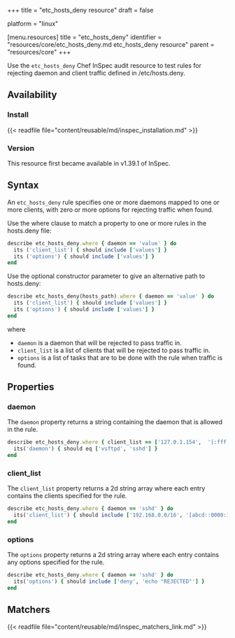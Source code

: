+++
title = "etc_hosts_deny resource"
draft = false

platform = "linux"

[menu.resources]
    title = "etc_hosts_deny"
    identifier = "resources/core/etc_hosts_deny.md etc_hosts_deny resource"
    parent = "resources/core"
+++

Use the `etc_hosts_deny` Chef InSpec audit resource to test rules for rejecting daemon and client traffic defined in /etc/hosts.deny.

## Availability

### Install

{{< readfile file="content/reusable/md/inspec_installation.md" >}}

### Version

This resource first became available in v1.39.1 of InSpec.

## Syntax

An `etc_hosts_deny` rule specifies one or more daemons mapped to one or more clients, with zero or more options for rejecting traffic when found.

Use the where clause to match a property to one or more rules in the hosts.deny file:

```ruby
describe etc_hosts_deny.where { daemon == 'value' } do
  its ('client_list') { should include ['values'] }
  its ('options') { should include ['values'] }
end
```

Use the optional constructor parameter to give an alternative path to hosts.deny:

```ruby
describe etc_hosts_deny(hosts_path).where { daemon == 'value' } do
  its ('client_list') { should include ['values'] }
  its ('options') { should include ['values'] }
end
```

where

- `daemon` is a daemon that will be rejected to pass traffic in.
- `client_list` is a list of clients that will be rejected to pass traffic in.
- `options` is a list of tasks that are to be done with the rule when traffic is found.

## Properties

### daemon

The `daemon` property returns a string containing the daemon that is allowed in the rule.

```ruby
describe etc_hosts_deny.where { client_list == ['127.0.1.154',  '[:fff:fAb0::]'] } do
  its('daemon') { should eq ['vsftpd', 'sshd'] }
end
```

### client_list

The `client_list` property returns a 2d string array where each entry contains the clients specified for the rule.

```ruby
describe etc_hosts_deny.where { daemon == 'sshd' } do
  its('client_list') { should include ['192.168.0.0/16', '[abcd::0000:1234]'] }
end
```

### options

The `options` property returns a 2d string array where each entry contains any options specified for the rule.

```ruby
describe etc_hosts_deny.where { daemon == 'sshd' } do
  its('options') { should include ['deny', 'echo "REJECTED"'] }
end
```

## Matchers

{{< readfile file="content/reusable/md/inspec_matchers_link.md" >}}
